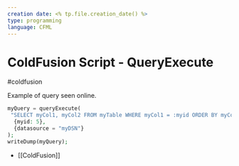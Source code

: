 ```yaml
---
creation date: <% tp.file.creation_date() %>
type: programming
language: CFML
---
```


# ColdFusion Script - QueryExecute
#coldfusion 

Example of query seen online.
```php
myQuery = queryExecute(
 "SELECT myCol1, myCol2 FROM myTable WHERE myCol1 = :myid ORDER BY myCol1 ASC ", 
  {myid: 5}, 
  {datasource = "myDSN"} 
);
writeDump(myQuery);
```

- [[ColdFusion]]